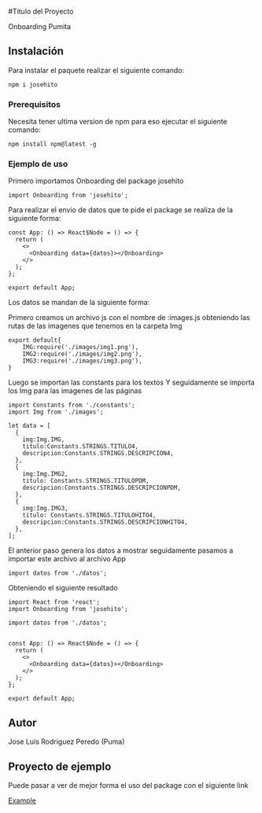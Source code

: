 #Titulo del Proyecto

Onboarding Pumita

## Instalación

Para instalar el paquete realizar el siguiente comando:

```
npm i josehito
```

### Prerequisitos

Necesita tener ultima version de npm para eso ejecutar el siguiente comando:

```
npm install npm@latest -g
```

### Ejemplo de uso

Primero importamos Onboarding del package josehito

```
import Onboarding from 'josehito';
```

Para realizar el envio de datos que te pide el package
se realiza de la siguiente forma:

```
const App: () => React$Node = () => {
  return (
    <>
      <Onboarding data={datos}></Onboarding>
    </>
  );
};

export default App;

```

Los datos se mandan de la siguiente forma:

Primero creamos un archivo js con el nombre de :images.js
obteniendo las rutas de las imagenes que tenemos en la carpeta Img

```
export default{
    IMG:require('./images/img1.png'),
    IMG2:require('./images/img2.png'),
    IMG3:require('./images/img3.png'),
}
```

Luego se importan las constants para los textos
Y seguidamente se importa los Img para las imagenes de las páginas

```
import Constants from './constants';
import Img from './images';

let data = [
  {
    img:Img.IMG,
    titulo:Constants.STRINGS.TITULO4,
    descripcion:Constants.STRINGS.DESCRIPCION4,
  },
  {
    img:Img.IMG2,
    titulo: Constants.STRINGS.TITULOPDM,
    descripcion:Constants.STRINGS.DESCRIPCIONPDM,
  },
  {
    img:Img.IMG3,
    titulo: Constants.STRINGS.TITULOHITO4,
    descripcion:Constants.STRINGS.DESCRIPCIONHITO4,
  },
];

```
El anterior paso genera los datos a mostrar seguidamente pasamos a importar este archivo
al archivo App

```
import datos from './datos';

```

Obteniendo el siguiente resultado

```
import React from 'react';
import Onboarding from 'josehito';

import datos from './datos';


const App: () => React$Node = () => {
  return (
    <>
      <Onboarding data={datos}></Onboarding>
    </>
  );
};

export default App;
```

## Autor

Jose Luis Rodriguez Peredo (Puma)

## Proyecto de ejemplo

Puede pasar a ver de mejor forma el uso del package con el siguiente link

[Example](https://github.com/1998joseluis1998/PDM/tree/master/Pruebajose)
